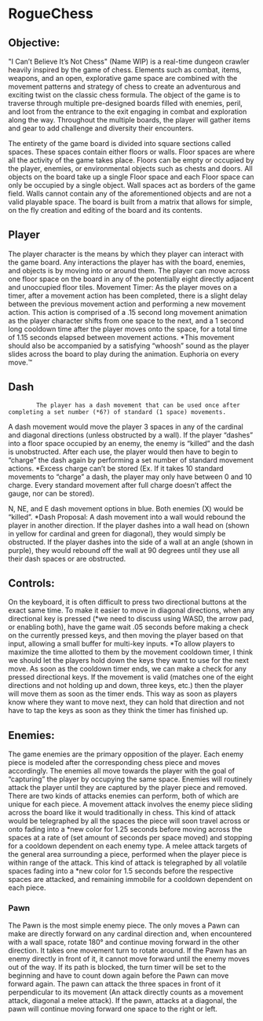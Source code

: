 # RogueChess

## Objective:
"I Can’t Believe It’s Not Chess" (Name WIP) is a real-time dungeon crawler heavily inspired by the game of chess. Elements such as combat, items, weapons, and an open, explorative game space are combined with the movement patterns and strategy of chess to create an adventurous and exciting twist on the classic chess formula. 
The object of the game is to traverse through multiple pre-designed boards filled with enemies, peril, and loot from the entrance to the exit engaging in combat and exploration along the way. Throughout the multiple boards, the player will gather items and gear to add challenge and diversity their encounters.


The entirety of the game board is divided into square sections called spaces. These spaces contain either floors or walls. 
Floor spaces are where all the activity of the game takes place. Floors can be empty or occupied by the player, enemies, or environmental objects such as chests and doors.
All objects on the board take up a single Floor space and each Floor space can only be occupied by a single object.
Wall spaces act as borders of the game field. Walls cannot contain any of the aforementioned objects and are not a valid playable space.
The board is built from a matrix that allows for simple, on the fly creation and editing of the board and its contents.


## Player
The player character is the means by which they player can interact with the game board. Any interactions the player has with the board, enemies, and objects is by moving into or around them. The player can move across one floor space on the board in any of the potentially eight directly adjacent and unoccupied floor tiles. 
Movement Timer:
As the player moves on a timer, after a movement action has been completed, there is a slight delay between the previous movement action and performing a new movement action. This action is comprised of a .15 second long movement animation as the player character shifts from one space to the next, and a 1 second long cooldown time after the player moves onto the space, for a total time of 1.15 seconds elapsed between movement actions. 
*This movement should also be accompanied by a satisfying “whoosh” sound as the player slides across the board to play during the animation. Euphoria on every move.™

## Dash
            The player has a dash movement that can be used once after completing a set number (*6?) of standard (1 space) movements.
A dash movement would move the player 3 spaces in any of the cardinal and diagonal directions (unless obstructed by a wall).
If the player “dashes” into a floor space occupied by an enemy, the enemy is “killed” and the dash is unobstructed.
After each use, the player would then have to begin to “charge” the dash again by performing a set number of standard movement actions.
*Excess charge can’t be stored (Ex. If it takes 10 standard movements to “charge” a dash, the player may only have between 0 and 10 charge. Every standard movement after full charge doesn’t affect the gauge, nor can be stored).



N, NE, and E dash movement options in blue. Both enemies (X) would be “killed”.
*Dash Proposal: 
            A dash movement into a wall would rebound the player in another direction.
If the player dashes into a wall head on (shown in yellow for cardinal and green for diagonal), they would simply be obstructed.
If the player dashes into the side of a wall at an angle (shown in purple), they would rebound off the wall at 90 degrees until they use all their dash spaces or are obstructed.




## Controls:
On the keyboard, it is often difficult to press two directional buttons at the exact same time. To make it easier to move in diagonal directions, when any directional key is pressed (*we need to discuss using WASD, the arrow pad, or enabling both), have the game wait .05 seconds before making a check on the currently pressed keys, and then moving the player based on that input, allowing a small buffer for multi-key inputs.
*To allow players to maximize the time allotted to them by the movement cooldown timer, I think we should let the players hold down the keys they want to use for the next move. As soon as the cooldown timer ends, we can make a check for any pressed directional keys. If the movement is valid (matches one of the eight directions and not holding up and down, three keys, etc.) then the player will move them as soon as the timer ends. This way as soon as players know where they want to move next, they can hold that direction and not have to tap the keys as soon as they think the timer has finished up.


## Enemies:
The game enemies are the primary opposition of the player. Each enemy piece is modeled after the corresponding chess piece and moves accordingly. The enemies all move towards the player with the goal of “capturing” the player by occupying the same space. Enemies will routinely attack the player until they are captured by the player piece and removed. 
There are two kinds of attacks enemies can perform, both of which are unique for each piece. 
A movement attack involves the enemy piece sliding across the board like it would traditionally in chess. This kind of attack would be telegraphed by all the spaces the piece will soon travel across or onto fading into a *new color for 1.25 seconds before moving across the spaces at a rate of (set amount of seconds per space moved) and stopping for a cooldown dependent on each enemy type.
 A melee attack targets of the general area surrounding a piece, performed when the player piece is within range of the attack. This kind of attack is telegraphed by all volatile spaces fading into a *new color for 1.5 seconds before the respective spaces are attacked, and remaining immobile for a cooldown dependent on each piece.

### Pawn
The Pawn is the most simple enemy piece. The only moves a Pawn can make are directly forward on any cardinal direction and, when encountered with a wall space, rotate 180° and continue moving forward in the other direction. It takes one movement turn to rotate around.
If the Pawn has an enemy directly in front of it, it cannot move forward until the enemy moves out of the way. If its path is blocked, the turn timer will be set to the beginning and have to count down again before the Pawn can move forward again.
The pawn can attack the three spaces in front of it perpendicular to its movement (An attack directly counts as a movement attack, diagonal a melee attack).
If the pawn, attacks at a diagonal, the pawn will continue moving forward one space to the right or left.
